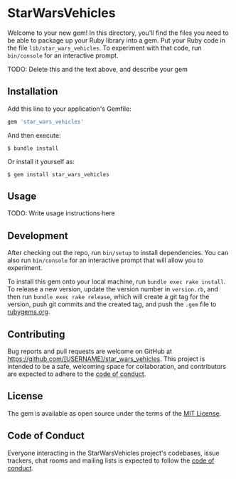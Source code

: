 # StarWarsVehicles

Welcome to your new gem! In this directory, you'll find the files you need to be able to package up your Ruby library into a gem. Put your Ruby code in the file `lib/star_wars_vehicles`. To experiment with that code, run `bin/console` for an interactive prompt.

TODO: Delete this and the text above, and describe your gem

## Installation

Add this line to your application's Gemfile:

```ruby
gem 'star_wars_vehicles'
```

And then execute:

    $ bundle install

Or install it yourself as:

    $ gem install star_wars_vehicles

## Usage

TODO: Write usage instructions here

## Development

After checking out the repo, run `bin/setup` to install dependencies. You can also run `bin/console` for an interactive prompt that will allow you to experiment.

To install this gem onto your local machine, run `bundle exec rake install`. To release a new version, update the version number in `version.rb`, and then run `bundle exec rake release`, which will create a git tag for the version, push git commits and the created tag, and push the `.gem` file to [rubygems.org](https://rubygems.org).

## Contributing

Bug reports and pull requests are welcome on GitHub at https://github.com/[USERNAME]/star_wars_vehicles. This project is intended to be a safe, welcoming space for collaboration, and contributors are expected to adhere to the [code of conduct](https://github.com/[USERNAME]/star_wars_vehicles/blob/master/CODE_OF_CONDUCT.md).

## License

The gem is available as open source under the terms of the [MIT License](https://opensource.org/licenses/MIT).

## Code of Conduct

Everyone interacting in the StarWarsVehicles project's codebases, issue trackers, chat rooms and mailing lists is expected to follow the [code of conduct](https://github.com/[USERNAME]/star_wars_vehicles/blob/master/CODE_OF_CONDUCT.md).
